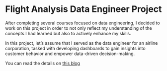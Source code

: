 # Flight Analysis Data Engineer Project 
After completing several courses focused on data engineering, I decided to work on this project in order to not only reflect my understanding of the concepts I had learned but also to actively enhance my skills.

In this project, let’s assume that I served as the data engineer for an airline corporation, tasked with developing dashboards to gain insights into customer behavior and empower data-driven decision-making.

You can read the details on [this blog](https://medium.com/@fasaiserikijcharoen/how-i-created-my-first-data-engineer-project-5a6f3f0db6a9)
